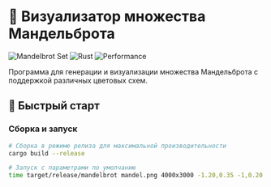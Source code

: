 # 🎨 Визуализатор множества Мандельброта

![Mandelbrot Set](https://img.shields.io/badge/Fractal-Mandelbrot-blueviolet)
![Rust](https://img.shields.io/badge/Language-Rust-orange)
![Performance](https://img.shields.io/badge/Performance-High--Speed-red)

Программа для генерации и визуализации множества Мандельброта с поддержкой различных цветовых схем.

## 🚀 Быстрый старт

### Сборка и запуск

```bash
# Сборка в режиме релиза для максимальной производительности
cargo build --release

# Запуск с параметрами по умолчанию
time target/release/mandelbrot mandel.png 4000x3000 -1.20,0.35 -1,0.20 bluered


